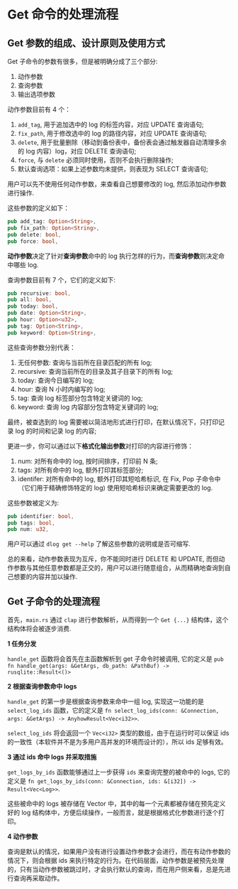 # Get 命令的处理流程

## Get 参数的组成、设计原则及使用方式

Get 子命令的参数有很多，但是被明确分成了三个部分:
1. 动作参数
2. 查询参数
3. 输出选项参数

动作参数目前有 4 个：
1. `add_tag`, 用于追加选中的 log 的标签内容，对应 UPDATE 查询语句;
2. `fix_path`, 用于修改选中的 log 的路径内容，对应 UPDATE 查询语句;
3. `delete`, 用于批量删除（移动到备份表中，备份表会通过触发器自动清理多余的 log 内容）log，对应 DELETE 查询语句;
4. `force`, 与 `delete` 必须同时使用，否则不会执行删除操作;
5. 默认查询选项：如果上述参数均未提供，则表现为 SELECT 查询语句;

用户可以先不使用任何动作参数，来查看自己想要修改的 log, 然后添加动作参数进行操作.

这些参数的定义如下：
```rust
pub add_tag: Option<String>,
pub fix_path: Option<String>,
pub delete: bool,
pub force: bool,
```

**动作参数**决定了针对**查询参数**命中的 log 执行怎样的行为，而**查询参数**则决定命中哪些 log.

查询参数目前有 7 个，它们的定义如下: 

```rust
pub recursive: bool,
pub all: bool,
pub today: bool,
pub date: Option<String>,
pub hour: Option<u32>,
pub tag: Option<String>,
pub keyword: Option<String>,
```

这些查询参数分别代表：
1. 无任何参数: 查询与当前所在目录匹配的所有 log;
2. recursive: 查询当前所在的目录及其子目录下的所有 log;
3. today: 查询今日编写的 log;
4. hour: 查询 N 小时内编写的 log;
5. tag: 查询 log 标签部分包含特定关键词的 log;
6. keyword: 查询 log 内容部分包含特定关键词的 log;


最终，被查选到的 log 需要被以简洁地形式进行打印，在默认情况下，只打印记录 log 的时间和记录 log 的内容;

更进一步，你可以通过以下**格式化输出参数**对打印的内容进行修饰：
1. num: 对所有命中的 log, 按时间排序，打印前 N 条;
2. tags: 对所有命中的 log, 额外打印其标签部分;
3. identifer: 对所有命中的 log, 额外打印其短哈希标识, 在 Fix, Pop 子命令中（它们用于精确修饰特定的 log) 使用短哈希标识来确定需要更改的 log.

这些参数被定义为:

```rust
pub identifier: bool,
pub tags: bool,
pub num: u32,
```
用户可以通过 `dlog get --help` 了解这些参数的说明或是否可缩写.

总的来看，动作参数表现为互斥，你不能同时进行 DELETE 和 UPDATE, 而但动作参数与其他任意参数都是正交的，用户可以进行随意组合，从而精确地查询到自己想要的内容并加以操作.

## Get 子命令的处理流程

首先，`main.rs` 通过 `clap` 进行参数解析，从而得到一个 `Get {...}` 结构体，这个结构体将会被逐步消费.

**1 任务分发**

`handle_get` 函数将会首先在主函数解析到 get 子命令时被调用, 它的定义是 `pub fn handle_get(args: &GetArgs, db_path: &PathBuf) -> rusqlite::Result<()>`

**2 根据查询参数命中 logs**

`handle_get` 的第一步是根据查询参数来命中一组 log, 实现这一功能的是 `select_log_ids` 函数，它的定义是 `fn select_log_ids(conn: &Connection, args: &GetArgs) -> AnyhowResult<Vec<i32>>`.

`select_log_ids` 将会返回一个 `Vec<i32>` 类型的数组，由于在运行时可以保证 ids 的一致性（本软件并不是为多用户高并发的环境而设计的），所以 ids 足够有效。

**3 通过 ids 命中 logs 并采取措施**

`get_logs_by_ids` 函数能够通过上一步获得 `ids` 来查询完整的被命中的 logs, 它的定义是 `fn get_logs_by_ids(conn: &Connection, ids: &[i32]) -> Result<Vec<Log>>`.

这些被命中的 logs 被存储在 Vector 中，其中的每一个元素都被存储在预先定义好的 log 结构体中，方便后续操作，一般而言，就是根据格式化参数进行逐个打印。

**4 动作参数**

查询是默认的情况，如果用户没有进行设置动作参数才会进行，而在有动作参数的情况下，则会根据 ids 来执行特定的行为。在代码层面，动作参数是被预先处理的，只有当动作参数被跳过时，才会执行默认的查询，而在用户侧来看，总是先进行查询再采取动作。


